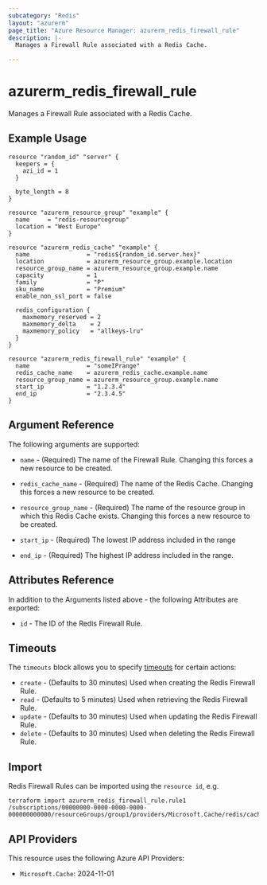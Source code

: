 ```yaml
---
subcategory: "Redis"
layout: "azurerm"
page_title: "Azure Resource Manager: azurerm_redis_firewall_rule"
description: |-
  Manages a Firewall Rule associated with a Redis Cache.

---
```


# azurerm_redis_firewall_rule

Manages a Firewall Rule associated with a Redis Cache.

## Example Usage

```hcl
resource "random_id" "server" {
  keepers = {
    azi_id = 1
  }

  byte_length = 8
}

resource "azurerm_resource_group" "example" {
  name     = "redis-resourcegroup"
  location = "West Europe"
}

resource "azurerm_redis_cache" "example" {
  name                = "redis${random_id.server.hex}"
  location            = azurerm_resource_group.example.location
  resource_group_name = azurerm_resource_group.example.name
  capacity            = 1
  family              = "P"
  sku_name            = "Premium"
  enable_non_ssl_port = false

  redis_configuration {
    maxmemory_reserved = 2
    maxmemory_delta    = 2
    maxmemory_policy   = "allkeys-lru"
  }
}

resource "azurerm_redis_firewall_rule" "example" {
  name                = "someIPrange"
  redis_cache_name    = azurerm_redis_cache.example.name
  resource_group_name = azurerm_resource_group.example.name
  start_ip            = "1.2.3.4"
  end_ip              = "2.3.4.5"
}
```

## Argument Reference

The following arguments are supported:

* `name` - (Required) The name of the Firewall Rule. Changing this forces a new resource to be created.

* `redis_cache_name` - (Required) The name of the Redis Cache. Changing this forces a new resource to be created.

* `resource_group_name` - (Required) The name of the resource group in which this Redis Cache exists. Changing this forces a new resource to be created.

* `start_ip` - (Required) The lowest IP address included in the range

* `end_ip` - (Required) The highest IP address included in the range.

## Attributes Reference

In addition to the Arguments listed above - the following Attributes are exported:

* `id` - The ID of the Redis Firewall Rule.

## Timeouts

 The `timeouts` block allows you to specify [timeouts](https://www.terraform.io/language/resources/syntax#operation-timeouts) for certain actions:

* `create` - (Defaults to 30 minutes) Used when creating the Redis Firewall Rule.
* `read` - (Defaults to 5 minutes) Used when retrieving the Redis Firewall Rule.
* `update` - (Defaults to 30 minutes) Used when updating the Redis Firewall Rule.
* `delete` - (Defaults to 30 minutes) Used when deleting the Redis Firewall Rule.

## Import

Redis Firewall Rules can be imported using the `resource id`, e.g.

```shell
terraform import azurerm_redis_firewall_rule.rule1 /subscriptions/00000000-0000-0000-0000-000000000000/resourceGroups/group1/providers/Microsoft.Cache/redis/cache1/firewallRules/rule1
```

## API Providers
<!-- This section is generated, changes will be overwritten -->
This resource uses the following Azure API Providers:

* `Microsoft.Cache`: 2024-11-01
